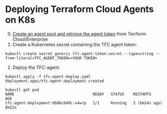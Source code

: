 # Deploying Terraform Cloud Agents on K8s

0. [Create an agent pool and retrieve the agent token](https://developer.hashicorp.com/terraform/cloud-docs/agents/agent-pools#create-an-agent-pool) from Terrform Cloud/Enterprise  
1. Create a Kubernetes secret containing the TFC agent token:

```
kubectl create secret generic tfc-agent-token-secret --type=string --from-literal=TFC_AGENT_TOKEN=<YOUR TOKEN>
```

2. Deploy the TFC-agent:

```
kubectl apply -f tfc-agent-deploy.yaml
deployment.apps/tfc-agent-deployment created

kubectl get pod
NAME                                   READY   STATUS    RESTARTS        AGE
tfc-agent-deployment-9b8bcb49c-x4wrp   1/1     Running   2 (6m24s ago)   8m22s
```